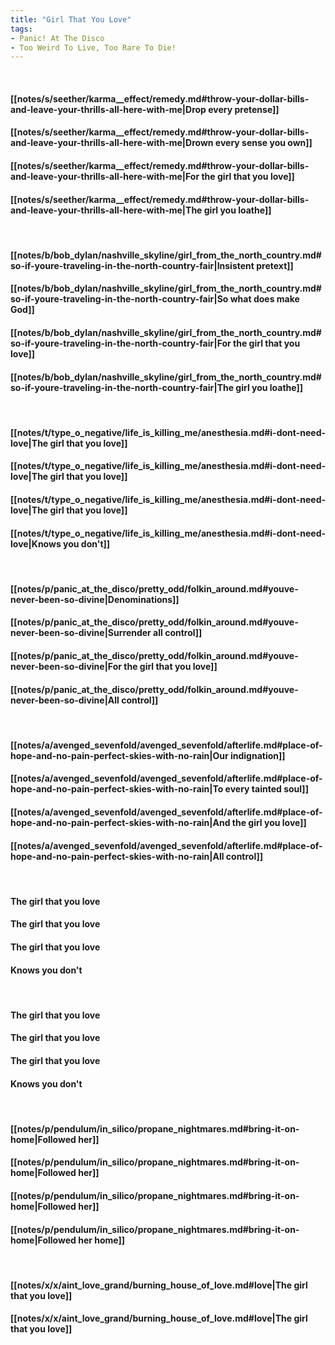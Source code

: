```yaml
---
title: "Girl That You Love"
tags:
- Panic! At The Disco
- Too Weird To Live, Too Rare To Die!
---
```

&nbsp;
#### [[notes/s/seether/karma__effect/remedy.md#throw-your-dollar-bills-and-leave-your-thrills-all-here-with-me|Drop every pretense]]
#### [[notes/s/seether/karma__effect/remedy.md#throw-your-dollar-bills-and-leave-your-thrills-all-here-with-me|Drown every sense you own]]
#### [[notes/s/seether/karma__effect/remedy.md#throw-your-dollar-bills-and-leave-your-thrills-all-here-with-me|For the girl that you love]]
#### [[notes/s/seether/karma__effect/remedy.md#throw-your-dollar-bills-and-leave-your-thrills-all-here-with-me|The girl you loathe]]
&nbsp;
#### [[notes/b/bob_dylan/nashville_skyline/girl_from_the_north_country.md#so-if-youre-traveling-in-the-north-country-fair|Insistent pretext]]
#### [[notes/b/bob_dylan/nashville_skyline/girl_from_the_north_country.md#so-if-youre-traveling-in-the-north-country-fair|So what does make God]]
#### [[notes/b/bob_dylan/nashville_skyline/girl_from_the_north_country.md#so-if-youre-traveling-in-the-north-country-fair|For the girl that you love]]
#### [[notes/b/bob_dylan/nashville_skyline/girl_from_the_north_country.md#so-if-youre-traveling-in-the-north-country-fair|The girl you loathe]]
&nbsp;
#### [[notes/t/type_o_negative/life_is_killing_me/anesthesia.md#i-dont-need-love|The girl that you love]]
#### [[notes/t/type_o_negative/life_is_killing_me/anesthesia.md#i-dont-need-love|The girl that you love]]
#### [[notes/t/type_o_negative/life_is_killing_me/anesthesia.md#i-dont-need-love|The girl that you love]]
#### [[notes/t/type_o_negative/life_is_killing_me/anesthesia.md#i-dont-need-love|Knows you don't]]
&nbsp;
#### [[notes/p/panic_at_the_disco/pretty_odd/folkin_around.md#youve-never-been-so-divine|Denominations]]
#### [[notes/p/panic_at_the_disco/pretty_odd/folkin_around.md#youve-never-been-so-divine|Surrender all control]]
#### [[notes/p/panic_at_the_disco/pretty_odd/folkin_around.md#youve-never-been-so-divine|For the girl that you love]]
#### [[notes/p/panic_at_the_disco/pretty_odd/folkin_around.md#youve-never-been-so-divine|All control]]
&nbsp;
#### [[notes/a/avenged_sevenfold/avenged_sevenfold/afterlife.md#place-of-hope-and-no-pain-perfect-skies-with-no-rain|Our indignation]]
#### [[notes/a/avenged_sevenfold/avenged_sevenfold/afterlife.md#place-of-hope-and-no-pain-perfect-skies-with-no-rain|To every tainted soul]]
#### [[notes/a/avenged_sevenfold/avenged_sevenfold/afterlife.md#place-of-hope-and-no-pain-perfect-skies-with-no-rain|And the girl you love]]
#### [[notes/a/avenged_sevenfold/avenged_sevenfold/afterlife.md#place-of-hope-and-no-pain-perfect-skies-with-no-rain|All control]]
&nbsp;
#### The girl that you love
#### The girl that you love
#### The girl that you love
#### Knows you don't
&nbsp;
#### The girl that you love
#### The girl that you love
#### The girl that you love
#### Knows you don't
&nbsp;
#### [[notes/p/pendulum/in_silico/propane_nightmares.md#bring-it-on-home|Followed her]]
#### [[notes/p/pendulum/in_silico/propane_nightmares.md#bring-it-on-home|Followed her]]
#### [[notes/p/pendulum/in_silico/propane_nightmares.md#bring-it-on-home|Followed her]]
#### [[notes/p/pendulum/in_silico/propane_nightmares.md#bring-it-on-home|Followed her home]]
&nbsp;
#### [[notes/x/x/aint_love_grand/burning_house_of_love.md#love|The girl that you love]]
#### [[notes/x/x/aint_love_grand/burning_house_of_love.md#love|The girl that you love]]
